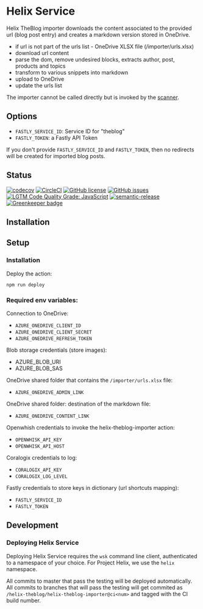 # Helix Service

Helix TheBlog importer downloads the content associated to the provided url (blog post entry) and creates a markdown version stored in OneDrive.

- if url is not part of the urls list - OneDrive XLSX file (/importer/urls.xlsx)
- download url content
- parse the dom, remove undesired blocks, extracts author, post, products and topics
- transform to various snippets into markdown
- upload to OneDrive
- update the urls list

The importer cannot be called directly but is invoked by the [scanner](https://github.com/adobe/helix-theblog-scanner).

## Options

- `FASTLY_SERVICE_ID`: Service ID for "theblog"
- `FASTLY_TOKEN`: a Fastly API Token

If you don't provide `FASTLY_SERVICE_ID` and `FASTLY_TOKEN`, then no redirects will be created for imported blog posts.

## Status
[![codecov](https://img.shields.io/codecov/c/github/adobe/helix-theblog-importer.svg)](https://codecov.io/gh/adobe/helix-theblog-importer)
[![CircleCI](https://img.shields.io/circleci/project/github/adobe/helix-theblog-importer.svg)](https://circleci.com/gh/adobe/helix-theblog-importer)
[![GitHub license](https://img.shields.io/github/license/adobe/helix-theblog-importer.svg)](https://github.com/adobe/helix-theblog-importer/blob/master/LICENSE.txt)
[![GitHub issues](https://img.shields.io/github/issues/adobe/helix-theblog-importer.svg)](https://github.com/adobe/helix-theblog-importer/issues)
[![LGTM Code Quality Grade: JavaScript](https://img.shields.io/lgtm/grade/javascript/g/adobe/helix-theblog-importer.svg?logo=lgtm&logoWidth=18)](https://lgtm.com/projects/g/adobe/helix-theblog-importer)
[![semantic-release](https://img.shields.io/badge/%20%20%F0%9F%93%A6%F0%9F%9A%80-semantic--release-e10079.svg)](https://github.com/semantic-release/semantic-release) [![Greenkeeper badge](https://badges.greenkeeper.io/adobe/helix-theblog-importer.svg)](https://greenkeeper.io/)

## Installation

## Setup

### Installation

Deploy the action:

```
npm run deploy
```

### Required env variables:

Connection to OneDrive:

- `AZURE_ONEDRIVE_CLIENT_ID`
- `AZURE_ONEDRIVE_CLIENT_SECRET`
- `AZURE_ONEDRIVE_REFRESH_TOKEN`

Blob storage credentials (store images):

- AZURE_BLOB_URI
- AZURE_BLOB_SAS

OneDrive shared folder that contains the `/importer/urls.xlsx` file:

- `AZURE_ONEDRIVE_ADMIN_LINK`

OneDrive shared folder: destination of the markdown file:

- `AZURE_ONEDRIVE_CONTENT_LINK`

Openwhish credentials to invoke the helix-theblog-importer action:

- `OPENWHISK_API_KEY`
- `OPENWHISK_API_HOST`

Coralogix credentials to log: 

- `CORALOGIX_API_KEY`
- `CORALOGIX_LOG_LEVEL`

Fastly credentials to store keys in dictionary (url shortcuts mapping):

- `FASTLY_SERVICE_ID`
- `FASTLY_TOKEN`

## Development

### Deploying Helix Service

Deploying Helix Service requires the `wsk` command line client, authenticated to a namespace of your choice. For Project Helix, we use the `helix` namespace.

All commits to master that pass the testing will be deployed automatically. All commits to branches that will pass the testing will get commited as `/helix-theblog/helix-theblog-importer@ci<num>` and tagged with the CI build number.
